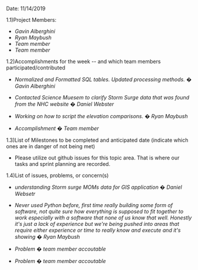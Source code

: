 ﻿Date: 11/14/2019

1.1)Project Members:

- _Gavin Alberghini_
- _Ryan Maybush_
- _Team member_
- _Team member_

1.2)Accomplishments for the week -- and which team members participated/contributed

- _Normalized and Formatted SQL tables. Updated processing methods. � Gavin Alberghini_
    
- _Contacted Science Muesem to clarify Storm Surge data that was found from the NHC website � Daniel Webster_

- _Working on how to script the elevation comparisons. � Ryan Maybush_

- _Accomplishment � Team member_

1.3)List of Milestones to be completed and anticipated date (indicate which ones are in danger of not being met)

- Please utilize out github issues for this topic area. That is where our tasks and sprint planning are recorded. 

1.4)List of issues, problems, or concern(s)

- _understanding Storm surge MOMs data for GIS application � Daniel Websetr_

- _Never used Python before, first time really building some form of software, not quite sure how everything is supposed to fit together to work especially with a software that none of us know that well. Honestly it's just a lack of experience but we're being pushed into areas that require either experience or time to really know and execute and it's showing � Ryan Maybush_

- _Problem � team member accoutable_

- _Problem � team member accoutable_

